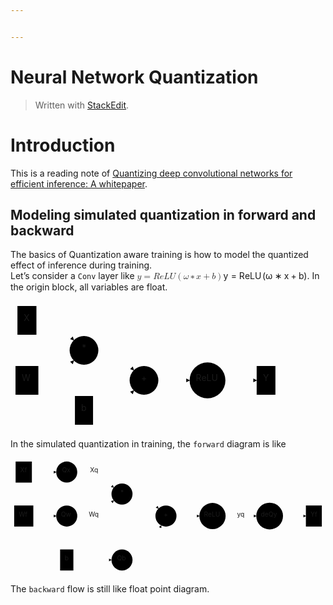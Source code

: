 ```yaml
---


---
```


<h1 id="neural-network-quantization">Neural Network Quantization</h1>
<blockquote>
<p>Written with <a href="https://stackedit.io/">StackEdit</a>.</p>
</blockquote>
<h1 id="introduction">Introduction</h1>
<p>This is a reading note of <a href="https://arxiv.org/abs/1806.08342">Quantizing deep convolutional networks for efficient inference: A whitepaper</a>.</p>
<h2 id="modeling-simulated-quantization-in-forward-and-backward">Modeling simulated quantization in forward and backward</h2>
<p>The basics of Quantization aware training is how to model the quantized effect of inference during training.<br>
Let’s consider a <code>Conv</code> layer like <span class="katex--display"><span class="katex-display"><span class="katex"><span class="katex-mathml"><math><semantics><mrow><mi>y</mi><mo>=</mo><mi>R</mi><mi>e</mi><mi>L</mi><mi>U</mi><mo>(</mo><mi>ω</mi><mo>∗</mo><mi>x</mi><mo>+</mo><mi>b</mi><mo>)</mo></mrow><annotation encoding="application/x-tex">y = ReLU(\omega * x + b)</annotation></semantics></math></span><span class="katex-html" aria-hidden="true"><span class="base"><span class="strut" style="height: 0.625em; vertical-align: -0.19444em;"></span><span class="mord mathit" style="margin-right: 0.03588em;">y</span><span class="mspace" style="margin-right: 0.277778em;"></span><span class="mrel">=</span><span class="mspace" style="margin-right: 0.277778em;"></span></span><span class="base"><span class="strut" style="height: 1em; vertical-align: -0.25em;"></span><span class="mord mathit" style="margin-right: 0.00773em;">R</span><span class="mord mathit">e</span><span class="mord mathit">L</span><span class="mord mathit" style="margin-right: 0.10903em;">U</span><span class="mopen">(</span><span class="mord mathit" style="margin-right: 0.03588em;">ω</span><span class="mspace" style="margin-right: 0.222222em;"></span><span class="mbin">∗</span><span class="mspace" style="margin-right: 0.222222em;"></span></span><span class="base"><span class="strut" style="height: 0.66666em; vertical-align: -0.08333em;"></span><span class="mord mathit">x</span><span class="mspace" style="margin-right: 0.222222em;"></span><span class="mbin">+</span><span class="mspace" style="margin-right: 0.222222em;"></span></span><span class="base"><span class="strut" style="height: 1em; vertical-align: -0.25em;"></span><span class="mord mathit">b</span><span class="mclose">)</span></span></span></span></span></span>. In the origin block, all variables are float.</p>
<div class="mermaid"><svg xmlns="http://www.w3.org/2000/svg" id="mermaid-svg-zVKLxqMlceFWqWrq" width="100%" style="max-width: 431.859375px;" viewBox="0 0 431.859375 206"><g transform="translate(-12, -12)"><g class="output"><g class="clusters"></g><g class="edgePaths"><g class="edgePath" style="opacity: 1;"><path class="path" d="M53.484375,43L81.578125,43L113.3146690327094,74.7365440327094" marker-end="url(#arrowhead6776)" style="fill:none"></path><defs><marker id="arrowhead6776" viewBox="0 0 10 10" refX="9" refY="5" markerUnits="strokeWidth" markerWidth="8" markerHeight="6" orient="auto"><path d="M 0 0 L 10 5 L 0 10 z" class="arrowheadPath" style="stroke-width: 1; stroke-dasharray: 1, 0;"></path></marker></defs></g><g class="edgePath" style="opacity: 1;"><path class="path" d="M56.578125,139L81.578125,139L113.3146690327094,107.2634559672906" marker-end="url(#arrowhead6777)" style="fill:none"></path><defs><marker id="arrowhead6777" viewBox="0 0 10 10" refX="9" refY="5" markerUnits="strokeWidth" markerWidth="8" markerHeight="6" orient="auto"><path d="M 0 0 L 10 5 L 0 10 z" class="arrowheadPath" style="stroke-width: 1; stroke-dasharray: 1, 0;"></path></marker></defs></g><g class="edgePath" style="opacity: 1;"><path class="path" d="M152.578125,91L177.578125,91L209.31466903270942,122.7365440327094" marker-end="url(#arrowhead6778)" style="fill:none"></path><defs><marker id="arrowhead6778" viewBox="0 0 10 10" refX="9" refY="5" markerUnits="strokeWidth" markerWidth="8" markerHeight="6" orient="auto"><path d="M 0 0 L 10 5 L 0 10 z" class="arrowheadPath" style="stroke-width: 1; stroke-dasharray: 1, 0;"></path></marker></defs></g><g class="edgePath" style="opacity: 1;"><path class="path" d="M144.0625,187L177.578125,187L209.31466903270942,155.26345596729058" marker-end="url(#arrowhead6779)" style="fill:none"></path><defs><marker id="arrowhead6779" viewBox="0 0 10 10" refX="9" refY="5" markerUnits="strokeWidth" markerWidth="8" markerHeight="6" orient="auto"><path d="M 0 0 L 10 5 L 0 10 z" class="arrowheadPath" style="stroke-width: 1; stroke-dasharray: 1, 0;"></path></marker></defs></g><g class="edgePath" style="opacity: 1;"><path class="path" d="M248.578125,139L273.578125,139L298.578125,139" marker-end="url(#arrowhead6780)" style="fill:none"></path><defs><marker id="arrowhead6780" viewBox="0 0 10 10" refX="9" refY="5" markerUnits="strokeWidth" markerWidth="8" markerHeight="6" orient="auto"><path d="M 0 0 L 10 5 L 0 10 z" class="arrowheadPath" style="stroke-width: 1; stroke-dasharray: 1, 0;"></path></marker></defs></g><g class="edgePath" style="opacity: 1;"><path class="path" d="M355.875,139L380.875,139L405.875,139" marker-end="url(#arrowhead6781)" style="fill:none"></path><defs><marker id="arrowhead6781" viewBox="0 0 10 10" refX="9" refY="5" markerUnits="strokeWidth" markerWidth="8" markerHeight="6" orient="auto"><path d="M 0 0 L 10 5 L 0 10 z" class="arrowheadPath" style="stroke-width: 1; stroke-dasharray: 1, 0;"></path></marker></defs></g></g><g class="edgeLabels"><g class="edgeLabel" transform="" style="opacity: 1;"><g transform="translate(0,0)" class="label"><foreignObject width="0" height="0"><div xmlns="http://www.w3.org/1999/xhtml" style="display: inline-block; white-space: nowrap;"><span class="edgeLabel"></span></div></foreignObject></g></g><g class="edgeLabel" transform="" style="opacity: 1;"><g transform="translate(0,0)" class="label"><foreignObject width="0" height="0"><div xmlns="http://www.w3.org/1999/xhtml" style="display: inline-block; white-space: nowrap;"><span class="edgeLabel"></span></div></foreignObject></g></g><g class="edgeLabel" transform="" style="opacity: 1;"><g transform="translate(0,0)" class="label"><foreignObject width="0" height="0"><div xmlns="http://www.w3.org/1999/xhtml" style="display: inline-block; white-space: nowrap;"><span class="edgeLabel"></span></div></foreignObject></g></g><g class="edgeLabel" transform="" style="opacity: 1;"><g transform="translate(0,0)" class="label"><foreignObject width="0" height="0"><div xmlns="http://www.w3.org/1999/xhtml" style="display: inline-block; white-space: nowrap;"><span class="edgeLabel"></span></div></foreignObject></g></g><g class="edgeLabel" transform="" style="opacity: 1;"><g transform="translate(0,0)" class="label"><foreignObject width="0" height="0"><div xmlns="http://www.w3.org/1999/xhtml" style="display: inline-block; white-space: nowrap;"><span class="edgeLabel"></span></div></foreignObject></g></g><g class="edgeLabel" transform="" style="opacity: 1;"><g transform="translate(0,0)" class="label"><foreignObject width="0" height="0"><div xmlns="http://www.w3.org/1999/xhtml" style="display: inline-block; white-space: nowrap;"><span class="edgeLabel"></span></div></foreignObject></g></g></g><g class="nodes"><g class="node" id="X" transform="translate(38.2890625,43)" style="opacity: 1;"><rect rx="0" ry="0" x="-15.1953125" y="-23" width="30.390625" height="46"></rect><g class="label" transform="translate(0,0)"><g transform="translate(-5.1953125,-13)"><foreignObject width="10.390625" height="26"><div xmlns="http://www.w3.org/1999/xhtml" style="display: inline-block; white-space: nowrap;">X</div></foreignObject></g></g></g><g class="node" id="*" transform="translate(129.578125,91)" style="opacity: 1;"><circle x="-13.40625" y="-23" r="23"></circle><g class="label" transform="translate(0,0)"><g transform="translate(-3.40625,-13)"><foreignObject width="6.8125" height="26"><div xmlns="http://www.w3.org/1999/xhtml" style="display: inline-block; white-space: nowrap;">*</div></foreignObject></g></g></g><g class="node" id="W" transform="translate(38.2890625,139)" style="opacity: 1;"><rect rx="0" ry="0" x="-18.2890625" y="-23" width="36.578125" height="46"></rect><g class="label" transform="translate(0,0)"><g transform="translate(-8.2890625,-13)"><foreignObject width="16.578125" height="26"><div xmlns="http://www.w3.org/1999/xhtml" style="display: inline-block; white-space: nowrap;">W</div></foreignObject></g></g></g><g class="node" id="+" transform="translate(225.578125,139)" style="opacity: 1;"><circle x="-14.640625" y="-23" r="23"></circle><g class="label" transform="translate(0,0)"><g transform="translate(-4.640625,-13)"><foreignObject width="9.28125" height="26"><div xmlns="http://www.w3.org/1999/xhtml" style="display: inline-block; white-space: nowrap;">+</div></foreignObject></g></g></g><g class="node" id="b" transform="translate(129.578125,187)" style="opacity: 1;"><rect rx="0" ry="0" x="-14.484375" y="-23" width="28.96875" height="46"></rect><g class="label" transform="translate(0,0)"><g transform="translate(-4.484375,-13)"><foreignObject width="8.96875" height="26"><div xmlns="http://www.w3.org/1999/xhtml" style="display: inline-block; white-space: nowrap;">b</div></foreignObject></g></g></g><g class="node" id="ReLU" transform="translate(327.2265625,139)" style="opacity: 1;"><circle x="-28.6484375" y="-23" r="28.6484375"></circle><g class="label" transform="translate(0,0)"><g transform="translate(-18.6484375,-13)"><foreignObject width="37.296875" height="26"><div xmlns="http://www.w3.org/1999/xhtml" style="display: inline-block; white-space: nowrap;">ReLU</div></foreignObject></g></g></g><g class="node" id="Y" transform="translate(420.8671875,139)" style="opacity: 1;"><rect rx="0" ry="0" x="-14.9921875" y="-23" width="29.984375" height="46"></rect><g class="label" transform="translate(0,0)"><g transform="translate(-4.9921875,-13)"><foreignObject width="9.984375" height="26"><div xmlns="http://www.w3.org/1999/xhtml" style="display: inline-block; white-space: nowrap;">Y</div></foreignObject></g></g></g></g></g></g></svg></div>
<p>In the simulated quantization in training, the <code>forward</code> diagram is like</p>
<div class="mermaid"><svg xmlns="http://www.w3.org/2000/svg" id="mermaid-svg-fisbFWVHN9HjZDht" width="100%" style="max-width: 688px;" viewBox="0 0 688 254"><g transform="translate(-12, -12)"><g class="output"><g class="clusters"></g><g class="edgePaths"><g class="edgePath" style="opacity: 1;"><path class="path" d="M58.6796875,43L86.84375,43L111.84375,43" marker-end="url(#arrowhead6820)" style="fill:none"></path><defs><marker id="arrowhead6820" viewBox="0 0 10 10" refX="9" refY="5" markerUnits="strokeWidth" markerWidth="8" markerHeight="6" orient="auto"><path d="M 0 0 L 10 5 L 0 10 z" class="arrowheadPath" style="stroke-width: 1; stroke-dasharray: 1, 0;"></path></marker></defs></g><g class="edgePath" style="opacity: 1;"><path class="path" d="M157.84375,43L195.1875,43L237.53132254199144,76.68208773925369" marker-end="url(#arrowhead6821)" style="fill:none"></path><defs><marker id="arrowhead6821" viewBox="0 0 10 10" refX="9" refY="5" markerUnits="strokeWidth" markerWidth="8" markerHeight="6" orient="auto"><path d="M 0 0 L 10 5 L 0 10 z" class="arrowheadPath" style="stroke-width: 1; stroke-dasharray: 1, 0;"></path></marker></defs></g><g class="edgePath" style="opacity: 1;"><path class="path" d="M61.84375,139L86.84375,139L111.84375,139" marker-end="url(#arrowhead6822)" style="fill:none"></path><defs><marker id="arrowhead6822" viewBox="0 0 10 10" refX="9" refY="5" markerUnits="strokeWidth" markerWidth="8" markerHeight="6" orient="auto"><path d="M 0 0 L 10 5 L 0 10 z" class="arrowheadPath" style="stroke-width: 1; stroke-dasharray: 1, 0;"></path></marker></defs></g><g class="edgePath" style="opacity: 1;"><path class="path" d="M157.84375,139L195.1875,139L237.53132254199144,105.31791226074631" marker-end="url(#arrowhead6823)" style="fill:none"></path><defs><marker id="arrowhead6823" viewBox="0 0 10 10" refX="9" refY="5" markerUnits="strokeWidth" markerWidth="8" markerHeight="6" orient="auto"><path d="M 0 0 L 10 5 L 0 10 z" class="arrowheadPath" style="stroke-width: 1; stroke-dasharray: 1, 0;"></path></marker></defs></g><g class="edgePath" style="opacity: 1;"><path class="path" d="M278.53125,91L303.53125,91L335.2677940327094,122.7365440327094" marker-end="url(#arrowhead6824)" style="fill:none"></path><defs><marker id="arrowhead6824" viewBox="0 0 10 10" refX="9" refY="5" markerUnits="strokeWidth" markerWidth="8" markerHeight="6" orient="auto"><path d="M 0 0 L 10 5 L 0 10 z" class="arrowheadPath" style="stroke-width: 1; stroke-dasharray: 1, 0;"></path></marker></defs></g><g class="edgePath" style="opacity: 1;"><path class="path" d="M149.328125,235L195.1875,235L232.53125,235" marker-end="url(#arrowhead6825)" style="fill:none"></path><defs><marker id="arrowhead6825" viewBox="0 0 10 10" refX="9" refY="5" markerUnits="strokeWidth" markerWidth="8" markerHeight="6" orient="auto"><path d="M 0 0 L 10 5 L 0 10 z" class="arrowheadPath" style="stroke-width: 1; stroke-dasharray: 1, 0;"></path></marker></defs></g><g class="edgePath" style="opacity: 1;"><path class="path" d="M278.53125,235L303.53125,235L341.24533730350095,159.57182539299805" marker-end="url(#arrowhead6826)" style="fill:none"></path><defs><marker id="arrowhead6826" viewBox="0 0 10 10" refX="9" refY="5" markerUnits="strokeWidth" markerWidth="8" markerHeight="6" orient="auto"><path d="M 0 0 L 10 5 L 0 10 z" class="arrowheadPath" style="stroke-width: 1; stroke-dasharray: 1, 0;"></path></marker></defs></g><g class="edgePath" style="opacity: 1;"><path class="path" d="M374.53125,139L399.53125,139L424.53125,139" marker-end="url(#arrowhead6827)" style="fill:none"></path><defs><marker id="arrowhead6827" viewBox="0 0 10 10" refX="9" refY="5" markerUnits="strokeWidth" markerWidth="8" markerHeight="6" orient="auto"><path d="M 0 0 L 10 5 L 0 10 z" class="arrowheadPath" style="stroke-width: 1; stroke-dasharray: 1, 0;"></path></marker></defs></g><g class="edgePath" style="opacity: 1;"><path class="path" d="M481.828125,139L515.3203125,139L548.8125,139" marker-end="url(#arrowhead6828)" style="fill:none"></path><defs><marker id="arrowhead6828" viewBox="0 0 10 10" refX="9" refY="5" markerUnits="strokeWidth" markerWidth="8" markerHeight="6" orient="auto"><path d="M 0 0 L 10 5 L 0 10 z" class="arrowheadPath" style="stroke-width: 1; stroke-dasharray: 1, 0;"></path></marker></defs></g><g class="edgePath" style="opacity: 1;"><path class="path" d="M607.1875,139L632.1875,139L657.1875,139" marker-end="url(#arrowhead6829)" style="fill:none"></path><defs><marker id="arrowhead6829" viewBox="0 0 10 10" refX="9" refY="5" markerUnits="strokeWidth" markerWidth="8" markerHeight="6" orient="auto"><path d="M 0 0 L 10 5 L 0 10 z" class="arrowheadPath" style="stroke-width: 1; stroke-dasharray: 1, 0;"></path></marker></defs></g></g><g class="edgeLabels"><g class="edgeLabel" transform="" style="opacity: 1;"><g transform="translate(0,0)" class="label"><foreignObject width="0" height="0"><div xmlns="http://www.w3.org/1999/xhtml" style="display: inline-block; white-space: nowrap;"><span class="edgeLabel"></span></div></foreignObject></g></g><g class="edgeLabel" transform="translate(195.1875,43)" style="opacity: 1;"><g transform="translate(-9.4140625,-13)" class="label"><foreignObject width="18.828125" height="26"><div xmlns="http://www.w3.org/1999/xhtml" style="display: inline-block; white-space: nowrap;"><span class="edgeLabel">Xq</span></div></foreignObject></g></g><g class="edgeLabel" transform="" style="opacity: 1;"><g transform="translate(0,0)" class="label"><foreignObject width="0" height="0"><div xmlns="http://www.w3.org/1999/xhtml" style="display: inline-block; white-space: nowrap;"><span class="edgeLabel"></span></div></foreignObject></g></g><g class="edgeLabel" transform="translate(195.1875,139)" style="opacity: 1;"><g transform="translate(-12.34375,-13)" class="label"><foreignObject width="24.6875" height="26"><div xmlns="http://www.w3.org/1999/xhtml" style="display: inline-block; white-space: nowrap;"><span class="edgeLabel">Wq</span></div></foreignObject></g></g><g class="edgeLabel" transform="" style="opacity: 1;"><g transform="translate(0,0)" class="label"><foreignObject width="0" height="0"><div xmlns="http://www.w3.org/1999/xhtml" style="display: inline-block; white-space: nowrap;"><span class="edgeLabel"></span></div></foreignObject></g></g><g class="edgeLabel" transform="" style="opacity: 1;"><g transform="translate(0,0)" class="label"><foreignObject width="0" height="0"><div xmlns="http://www.w3.org/1999/xhtml" style="display: inline-block; white-space: nowrap;"><span class="edgeLabel"></span></div></foreignObject></g></g><g class="edgeLabel" transform="" style="opacity: 1;"><g transform="translate(0,0)" class="label"><foreignObject width="0" height="0"><div xmlns="http://www.w3.org/1999/xhtml" style="display: inline-block; white-space: nowrap;"><span class="edgeLabel"></span></div></foreignObject></g></g><g class="edgeLabel" transform="" style="opacity: 1;"><g transform="translate(0,0)" class="label"><foreignObject width="0" height="0"><div xmlns="http://www.w3.org/1999/xhtml" style="display: inline-block; white-space: nowrap;"><span class="edgeLabel"></span></div></foreignObject></g></g><g class="edgeLabel" transform="translate(515.3203125,139)" style="opacity: 1;"><g transform="translate(-8.4921875,-13)" class="label"><foreignObject width="16.984375" height="26"><div xmlns="http://www.w3.org/1999/xhtml" style="display: inline-block; white-space: nowrap;"><span class="edgeLabel">yq</span></div></foreignObject></g></g><g class="edgeLabel" transform="" style="opacity: 1;"><g transform="translate(0,0)" class="label"><foreignObject width="0" height="0"><div xmlns="http://www.w3.org/1999/xhtml" style="display: inline-block; white-space: nowrap;"><span class="edgeLabel"></span></div></foreignObject></g></g></g><g class="nodes"><g class="node" id="Xf" transform="translate(40.921875,43)" style="opacity: 1;"><rect rx="0" ry="0" x="-17.7578125" y="-23" width="35.515625" height="46"></rect><g class="label" transform="translate(0,0)"><g transform="translate(-7.7578125,-13)"><foreignObject width="15.515625" height="26"><div xmlns="http://www.w3.org/1999/xhtml" style="display: inline-block; white-space: nowrap;">Xf</div></foreignObject></g></g></g><g class="node" id="Qx" transform="translate(134.84375,43)" style="opacity: 1;"><circle x="-20.265625" y="-23" r="23"></circle><g class="label" transform="translate(0,0)"><g transform="translate(-10.265625,-13)"><foreignObject width="20.53125" height="26"><div xmlns="http://www.w3.org/1999/xhtml" style="display: inline-block; white-space: nowrap;">Qx</div></foreignObject></g></g></g><g class="node" id="*" transform="translate(255.53125,91)" style="opacity: 1;"><circle x="-13.40625" y="-23" r="23"></circle><g class="label" transform="translate(0,0)"><g transform="translate(-3.40625,-13)"><foreignObject width="6.8125" height="26"><div xmlns="http://www.w3.org/1999/xhtml" style="display: inline-block; white-space: nowrap;">*</div></foreignObject></g></g></g><g class="node" id="Wf" transform="translate(40.921875,139)" style="opacity: 1;"><rect rx="0" ry="0" x="-20.921875" y="-23" width="41.84375" height="46"></rect><g class="label" transform="translate(0,0)"><g transform="translate(-10.921875,-13)"><foreignObject width="21.84375" height="26"><div xmlns="http://www.w3.org/1999/xhtml" style="display: inline-block; white-space: nowrap;">Wf</div></foreignObject></g></g></g><g class="node" id="Qw" transform="translate(134.84375,139)" style="opacity: 1;"><circle x="-22.6953125" y="-23" r="23"></circle><g class="label" transform="translate(0,0)"><g transform="translate(-12.6953125,-13)"><foreignObject width="25.390625" height="26"><div xmlns="http://www.w3.org/1999/xhtml" style="display: inline-block; white-space: nowrap;">Qw</div></foreignObject></g></g></g><g class="node" id="+" transform="translate(351.53125,139)" style="opacity: 1;"><circle x="-14.640625" y="-23" r="23"></circle><g class="label" transform="translate(0,0)"><g transform="translate(-4.640625,-13)"><foreignObject width="9.28125" height="26"><div xmlns="http://www.w3.org/1999/xhtml" style="display: inline-block; white-space: nowrap;">+</div></foreignObject></g></g></g><g class="node" id="b" transform="translate(134.84375,235)" style="opacity: 1;"><rect rx="0" ry="0" x="-14.484375" y="-23" width="28.96875" height="46"></rect><g class="label" transform="translate(0,0)"><g transform="translate(-4.484375,-13)"><foreignObject width="8.96875" height="26"><div xmlns="http://www.w3.org/1999/xhtml" style="display: inline-block; white-space: nowrap;">b</div></foreignObject></g></g></g><g class="node" id="Qb" transform="translate(255.53125,235)" style="opacity: 1;"><circle x="-20.8125" y="-23" r="23"></circle><g class="label" transform="translate(0,0)"><g transform="translate(-10.8125,-13)"><foreignObject width="21.625" height="26"><div xmlns="http://www.w3.org/1999/xhtml" style="display: inline-block; white-space: nowrap;">Qb</div></foreignObject></g></g></g><g class="node" id="ReLU" transform="translate(453.1796875,139)" style="opacity: 1;"><circle x="-28.6484375" y="-23" r="28.6484375"></circle><g class="label" transform="translate(0,0)"><g transform="translate(-18.6484375,-13)"><foreignObject width="37.296875" height="26"><div xmlns="http://www.w3.org/1999/xhtml" style="display: inline-block; white-space: nowrap;">ReLU</div></foreignObject></g></g></g><g class="node" id="deQy" transform="translate(578,139)" style="opacity: 1;"><circle x="-29.1875" y="-23" r="29.1875"></circle><g class="label" transform="translate(0,0)"><g transform="translate(-19.1875,-13)"><foreignObject width="38.375" height="26"><div xmlns="http://www.w3.org/1999/xhtml" style="display: inline-block; white-space: nowrap;">deQy</div></foreignObject></g></g></g><g class="node" id="Yf" transform="translate(674.59375,139)" style="opacity: 1;"><rect rx="0" ry="0" x="-17.40625" y="-23" width="34.8125" height="46"></rect><g class="label" transform="translate(0,0)"><g transform="translate(-7.40625,-13)"><foreignObject width="14.8125" height="26"><div xmlns="http://www.w3.org/1999/xhtml" style="display: inline-block; white-space: nowrap;">Yf</div></foreignObject></g></g></g></g></g></g></svg></div>
<p>The <code>backward</code> flow is still like float point diagram.</p>

